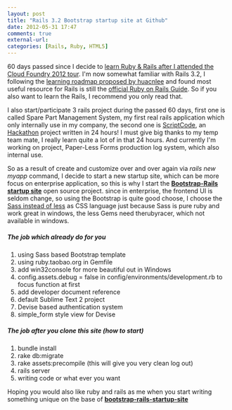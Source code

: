 ```yaml
---
layout: post
title: "Rails 3.2 Bootstrap startup site at Github"
date: 2012-05-31 17:47
comments: true
external-url:
categories: [Rails, Ruby, HTML5]
---
```

60 days passed since I decide to <a href="/2012/03/31/some-thought-after-attending-the-cloud-foundry-2012-tour-in-shanghai">learn Ruby &amp; Rails after I attended the Cloud Foundry 2012 tour</a>. I'm now somewhat familiar with Rails 3.2, I following the <a href="http://huacnlee.com/blog/how-to-start-learning-ruby-on-rails" target="_blank">learning roadmap proposed by huacnlee</a> and found most useful resource for Rails is still the <a href="http://guides.rubyonrails.org/" target="_blank">official Ruby on Rails Guide</a>. So if you also want to learn the Rails, I recommend you only read that.

I also start/participate 3 rails project during the passed 60 days<!--more-->, first one is called Spare Part Management System, my first real rails application which only internally use in my company, the second one is <a href="https://github.com/kenshin54/ScriptCode" target="_blank">ScriptCode</a>, an <a href="http://topgeek.org/?p=399" target="_blank">Hackathon</a> project written in 24 hours! I must give big thanks to my temp team mate, I really learn quite a lot of in that 24 hours. And currently I'm working on project, Paper-Less Forms production log system, which also internal use.

So as a result of create and customize over and over again via <em>rails new myapp</em> command, I decide to start a new startup site, which can be more focus on enterprise application, so this is why I start the <a href="https://github.com/Eric-Guo/bootstrap-rails-startup-site" target="_blank"><strong>Bootstrap-Rails startup site</strong></a> open source project. since in enterprise, the frontend UI is seldom change, so using the Bootstrap is quite good choose, I choose the <a href="http://nex-3.com/posts/100-convert-less-to-scss" target="_blank">Sass instead of less</a> as CSS language just because Sass is pure ruby and work great in windows, the less Gems need therubyracer, which not available in windows.

<h5>The job which already do for you</h5>
<ol>
	<li>using Sass based Bootstrap template</li>
	<li>using ruby.taobao.org in Gemfile</li>
	<li>add win32console for more beautiful out in Windows</li>
	<li>config.assets.debug = false in config/environments/development.rb to focus function at first</li>
	<li>add developer document reference</li>
	<li>default Sublime Text 2 project</li>
	<li>Devise based authentication system</li>
	<li>simple_form style view for Devise</li>
</ol>

<h5>The job after you clone this site (how to start)</h5>
<ol>
	<li>bundle install</li>
	<li>rake db:migrate</li>
	<li>rake assets:precompile (this will give you very clean log out)</li>
	<li>rails server</li>
	<li>writing code or what ever you want</li>
</ol>

Hoping you would also like ruby and rails as me when you start writing something unique on the base of <strong><a href="https://github.com/Eric-Guo/bootstrap-rails-startup-site">bootstrap-rails-startup-site</a></strong>
